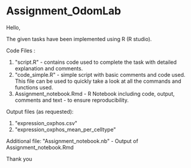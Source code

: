 # Assignment_OdomLab

Hello,

The given tasks have been implemented using R (R studio). 

Code Files :
1. "script.R" - contains code used to complete the task with detailed explanation and comments.
2. "code_simple.R" - simple script with basic comments and code used. This file can be used to quickly take a look at all the commands and functions used.
3. Assignment_notebook.Rmd - R Notebook including code, output, comments and text - to ensure reproducibility. 

Output files (as requested):
1. "expression_oxphos.csv"
2. "expression_oxphos_mean_per_celltype" 

Additional file:
"Assignment_notebook.nb" - Output of Assignment_notebook.Rmd

Thank you 
